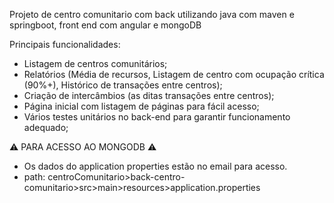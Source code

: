 Projeto de centro comunitario com back utilizando java com maven e springboot, front end com angular e mongoDB


Principais funcionalidades:

- Listagem de centros comunitários;
- Relatórios (Média de recursos, Listagem de centro com ocupação crítica (90%+), Histórico de transações entre centros);
- Criação de intercâmbios (as ditas transações entre centros);
- Página inicial com listagem de páginas para fácil acesso;
- Vários testes unitários no back-end para garantir funcionamento adequado;

 

⚠ PARA ACESSO AO MONGODB ⚠
- Os dados do application properties estão no email para acesso.
- path: centroComunitario>back-centro-comunitario>src>main>resources>application.properties